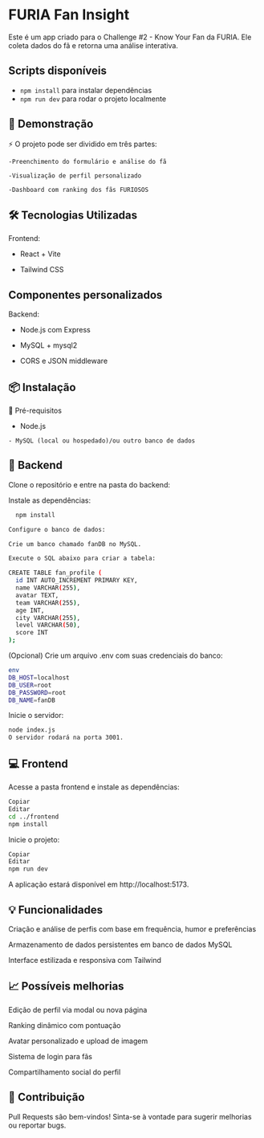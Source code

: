 # FURIA Fan Insight

Este é um app criado para o Challenge #2 - Know Your Fan da FURIA. Ele coleta dados do fã e retorna uma análise interativa.

## Scripts disponíveis

- `npm install` para instalar dependências
- `npm run dev` para rodar o projeto localmente

## 📸 Demonstração
⚡ O projeto pode ser dividido em três partes:

    -Preenchimento do formulário e análise do fã

    -Visualização de perfil personalizado

    -Dashboard com ranking dos fãs FURIOSOS

## 🛠️ Tecnologias Utilizadas

Frontend:

 - React + Vite

- Tailwind CSS

## Componentes personalizados

Backend:

  - Node.js com Express

  - MySQL + mysql2

   - CORS e JSON middleware

## 📦 Instalação
🔧 Pré-requisitos
   - Node.js

    - MySQL (local ou hospedado)/ou outro banco de dados

## 🔁 Backend
Clone o repositório e entre na pasta do backend:



Instale as dependências:

```bash
  npm install

Configure o banco de dados:

Crie um banco chamado fanDB no MySQL.

Execute o SQL abaixo para criar a tabela:

CREATE TABLE fan_profile (
  id INT AUTO_INCREMENT PRIMARY KEY,
  name VARCHAR(255),
  avatar TEXT,
  team VARCHAR(255),
  age INT,
  city VARCHAR(255),
  level VARCHAR(50),
  score INT
);

```
(Opcional) Crie um arquivo .env com suas credenciais do banco:
```bash
env
DB_HOST=localhost
DB_USER=root
DB_PASSWORD=root
DB_NAME=fanDB
```
Inicie o servidor:

```bash
node index.js
O servidor rodará na porta 3001.
```

## 💻 Frontend
Acesse a pasta frontend e instale as dependências:

```bash
Copiar
Editar
cd ../frontend
npm install
```
Inicie o projeto:

```bash
Copiar
Editar
npm run dev
```
A aplicação estará disponível em http://localhost:5173.


## 💡 Funcionalidades
Criação e análise de perfis com base em frequência, humor e preferências

Armazenamento de dados persistentes em banco de dados MySQL

Interface estilizada e responsiva com Tailwind

## 📈 Possíveis melhorias
Edição de perfil via modal ou nova página

Ranking dinâmico com pontuação

Avatar personalizado e upload de imagem

Sistema de login para fãs

Compartilhamento social do perfil

## 🤝 Contribuição
Pull Requests são bem-vindos! Sinta-se à vontade para sugerir melhorias ou reportar bugs.

